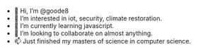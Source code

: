- 👋 Hi, I’m @goode8
- 👀 I’m interested in iot, security, climate restoration.
- 🌱 I’m currently learning javascript.
- 💞️ I’m looking to collaborate on almost anything.
- 📫 Just finished my masters of science in computer science.

<!---
goode8/goode8 is a ✨ special ✨ repository because its `README.md` (this file) appears on your GitHub profile.
You can click the Preview link to take a look at your changes.
--->
